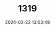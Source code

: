 ---
title: "1319"
category: "Anolis roosevelti"
draft: false
date: 2024-02-22 13:03:49
languages:
  English: ["Culebra Island Giant Anole", "Roosevelt's Giant Anole", "Culebra Giant Anole"]
---
